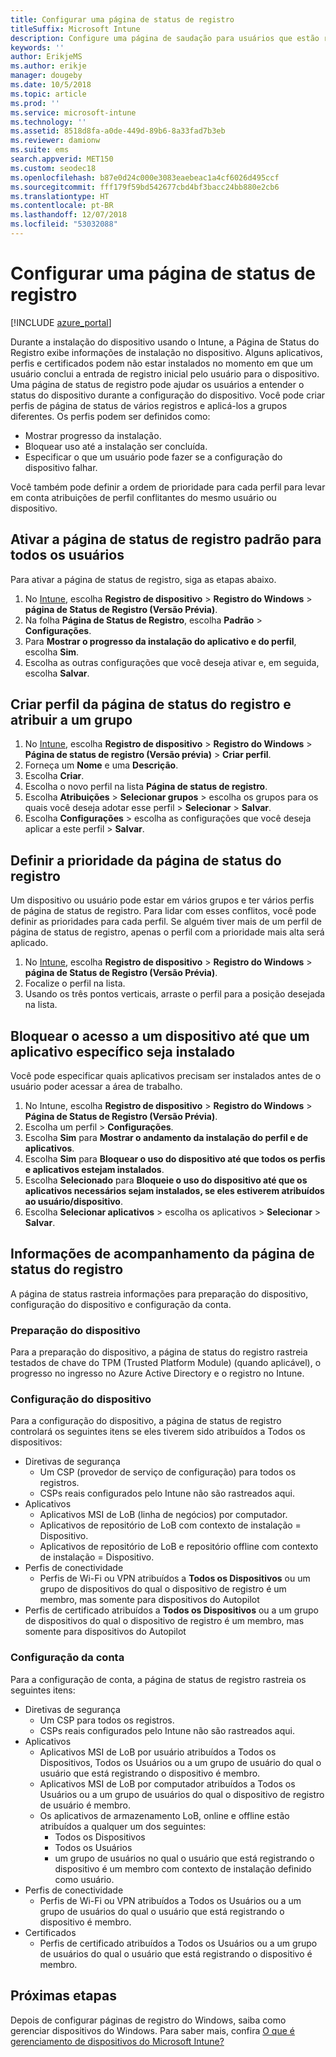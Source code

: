 ```yaml
---
title: Configurar uma página de status de registro
titleSuffix: Microsoft Intune
description: Configure uma página de saudação para usuários que estão registrando dispositivos com Windows 10.
keywords: ''
author: ErikjeMS
ms.author: erikje
manager: dougeby
ms.date: 10/5/2018
ms.topic: article
ms.prod: ''
ms.service: microsoft-intune
ms.technology: ''
ms.assetid: 8518d8fa-a0de-449d-89b6-8a33fad7b3eb
ms.reviewer: damionw
ms.suite: ems
search.appverid: MET150
ms.custom: seodec18
ms.openlocfilehash: b87e0d24c000e3083eaebeac1a4cf6026d495ccf
ms.sourcegitcommit: fff179f59bd542677cbd4bf3bacc24bb880e2cb6
ms.translationtype: HT
ms.contentlocale: pt-BR
ms.lasthandoff: 12/07/2018
ms.locfileid: "53032088"
---
```

# <a name="set-up-an-enrollment-status-page"></a>Configurar uma página de status de registro
 
[!INCLUDE [azure_portal](./includes/azure_portal.md)]
 
Durante a instalação do dispositivo usando o Intune, a Página de Status do Registro exibe informações de instalação no dispositivo. Alguns aplicativos, perfis e certificados podem não estar instalados no momento em que um usuário conclui a entrada de registro inicial pelo usuário para o dispositivo. Uma página de status de registro pode ajudar os usuários a entender o status do dispositivo durante a configuração do dispositivo. Você pode criar perfis de página de status de vários registros e aplicá-los a grupos diferentes. Os perfis podem ser definidos como:
- Mostrar progresso da instalação.
- Bloquear uso até a instalação ser concluída.
- Especificar o que um usuário pode fazer se a configuração do dispositivo falhar.

Você também pode definir a ordem de prioridade para cada perfil para levar em conta atribuições de perfil conflitantes do mesmo usuário ou dispositivo.

 
## <a name="turn-on-default-enrollment-status-page-for-all-users"></a>Ativar a página de status de registro padrão para todos os usuários

Para ativar a página de status de registro, siga as etapas abaixo.
 
1. No [Intune](https://aka.ms/intuneportal), escolha **Registro de dispositivo** > **Registro do Windows** > **página de Status de Registro (Versão Prévia)**.
2. Na folha **Página de Status de Registro**, escolha **Padrão** > **Configurações**.
3. Para **Mostrar o progresso da instalação do aplicativo e do perfil**, escolha **Sim**.
4. Escolha as outras configurações que você deseja ativar e, em seguida, escolha **Salvar**.

## <a name="create-enrollment-status-page-profile-and-assign-to-a-group"></a>Criar perfil da página de status do registro e atribuir a um grupo

1. No [Intune](https://aka.ms/intuneportal), escolha **Registro de dispositivo** > **Registro do Windows** > **Página de status de registro (Versão prévia)** > **Criar perfil**.
2. Forneça um **Nome** e uma **Descrição**.
3. Escolha **Criar**.
4. Escolha o novo perfil na lista **Página de status de registro**.
5. Escolha **Atribuições** > **Selecionar grupos** > escolha os grupos para os quais você deseja adotar esse perfil > **Selecionar** > **Salvar**.
6. Escolha **Configurações** > escolha as configurações que você deseja aplicar a este perfil > **Salvar**.

## <a name="set-the-enrollment-status-page-priority"></a>Definir a prioridade da página de status do registro

Um dispositivo ou usuário pode estar em vários grupos e ter vários perfis de página de status de registro. Para lidar com esses conflitos, você pode definir as prioridades para cada perfil. Se alguém tiver mais de um perfil de página de status de registro, apenas o perfil com a prioridade mais alta será aplicado.

1. No [Intune](https://aka.ms/intuneportal), escolha **Registro de dispositivo** > **Registro do Windows** > **página de Status de Registro (Versão Prévia)**.
2. Focalize o perfil na lista.
3. Usando os três pontos verticais, arraste o perfil para a posição desejada na lista.

## <a name="block-access-to-a-device-until-a-specific-application-is-installed"></a>Bloquear o acesso a um dispositivo até que um aplicativo específico seja instalado

Você pode especificar quais aplicativos precisam ser instalados antes de o usuário poder acessar a área de trabalho.

1. No Intune, escolha **Registro de dispositivo** > **Registro do Windows** > **Página de Status de Registro (Versão Prévia)**.
2. Escolha um perfil > **Configurações**.
3. Escolha **Sim** para **Mostrar o andamento da instalação do perfil e de aplicativos**.
4. Escolha **Sim** para **Bloquear o uso do dispositivo até que todos os perfis e aplicativos estejam instalados**.
5. Escolha **Selecionado** para **Bloqueie o uso do dispositivo até que os aplicativos necessários sejam instalados, se eles estiverem atribuídos ao usuário/dispositivo**.
 6. Escolha **Selecionar aplicativos** > escolha os aplicativos > **Selecionar** > **Salvar**.

## <a name="enrollment-status-page-tracking-information"></a>Informações de acompanhamento da página de status do registro

A página de status rastreia informações para preparação do dispositivo, configuração do dispositivo e configuração da conta.

### <a name="device-preparation"></a>Preparação do dispositivo

Para a preparação do dispositivo, a página de status do registro rastreia testados de chave do TPM (Trusted Platform Module) (quando aplicável), o progresso no ingresso no Azure Active Directory e o registro no Intune.

### <a name="device-setup"></a>Configuração do dispositivo

Para a configuração do dispositivo, a página de status de registro controlará os seguintes itens se eles tiverem sido atribuídos a Todos os dispositivos:
- Diretivas de segurança
    - Um CSP (provedor de serviço de configuração) para todos os registros.
    - CSPs reais configurados pelo Intune não são rastreados aqui.
- Aplicativos
    - Aplicativos MSI de LoB (linha de negócios) por computador.
    - Aplicativos de repositório de LoB com contexto de instalação = Dispositivo.
    - Aplicativos de repositório de LoB e repositório offline com contexto de instalação = Dispositivo.
- Perfis de conectividade
    - Perfis de Wi-Fi ou VPN atribuídos a **Todos os Dispositivos** ou um grupo de dispositivos do qual o dispositivo de registro é um membro, mas somente para dispositivos do Autopilot
- Perfis de certificado atribuídos a **Todos os Dispositivos** ou a um grupo de dispositivos do qual o dispositivo de registro é um membro, mas somente para dispositivos do Autopilot

### <a name="account-setup"></a>Configuração da conta
Para a configuração de conta, a página de status de registro rastreia os seguintes itens:
- Diretivas de segurança
    - Um CSP para todos os registros.
    - CSPs reais configurados pelo Intune não são rastreados aqui.
- Aplicativos
    - Aplicativos MSI de LoB por usuário atribuídos a Todos os Dispositivos, Todos os Usuários ou a um grupo de usuário do qual o usuário que está registrando o dispositivo é membro.
    - Aplicativos MSI de LoB por computador atribuídos a Todos os Usuários ou a um grupo de usuários do qual o dispositivo de registro de usuário é membro.
    - Os aplicativos de armazenamento LoB, online e offline estão atribuídos a qualquer um dos seguintes:
        - Todos os Dispositivos
        - Todos os Usuários
        - um grupo de usuários no qual o usuário que está registrando o dispositivo é um membro com contexto de instalação definido como usuário.
- Perfis de conectividade
    - Perfis de Wi-Fi ou VPN atribuídos a Todos os Usuários ou a um grupo de usuários do qual o usuário que está registrando o dispositivo é membro.
- Certificados
    - Perfis de certificado atribuídos a Todos os Usuários ou a um grupo de usuários do qual o usuário que está registrando o dispositivo é membro.

## <a name="next-steps"></a>Próximas etapas
Depois de configurar páginas de registro do Windows, saiba como gerenciar dispositivos do Windows. Para saber mais, confira [O que é gerenciamento de dispositivos do Microsoft Intune?](https://docs.microsoft.com/intune/device-management)
